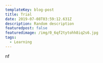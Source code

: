 ```yaml
---
templateKey: blog-post
title: Trial
date: 2019-07-08T03:59:12.631Z
description: Random description
featuredpost: false
featuredimage: /img/0_6qf2tytohh8iq2s6.jpg
tags:
  - Learning
---
```

nf
